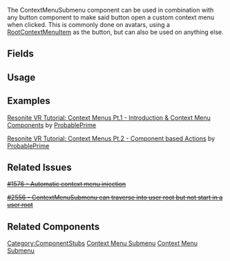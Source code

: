 <languages></languages> <translate>

The ContextMenuSubmenu component can be used in combination with any
button component to make said button open a custom context menu when
clicked. This is commonly done on avatars, using a
[RootContextMenuItem](RootContextMenuItem_(Component) "wikilink") as the
button, but can also be used on anything else.

## Fields

## Usage

## Examples

[Resonite VR Tutorial: Context Menus Pt.1 - Introduction & Context Menu
Components](https://www.youtube.com/watch?v=yvhGycLNTW8) by
[ProbablePrime](User:ProbablePrime "wikilink")

[Resonite VR Tutorial: Context Menus Pt.2 - Component based
Actions](https://www.youtube.com/watch?v=yFJM-BaxzAI) by
[ProbablePrime](User:ProbablePrime "wikilink")

## Related Issues

[<s>#1576 - Automatic context menu
injection</s>](https://github.com/Resonite-Metaverse/ResonitePublic/issues/1576)

[<s>#2556 - ContextMenuSubmenu can traverse into user root but not start
in a user
root</s>](https://github.com/Resonite-Metaverse/ResonitePublic/issues/2556)

## Related Components

</translate>

[Category:ComponentStubs](Category:ComponentStubs "wikilink") [Context
Menu Submenu](Category:Components{{#translation:}} "wikilink") [Context
Menu
Submenu](Category:Components:Radiant_UI:Context_Menu{{#translation:}} "wikilink")